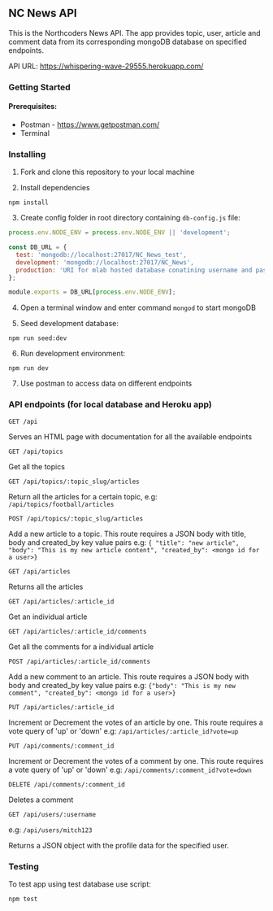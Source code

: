 ## NC News API

This is the Northcoders News API. The app provides topic, user, article and comment data from its corresponding mongoDB database on specified endpoints.

API URL: https://whispering-wave-29555.herokuapp.com/
### Getting Started

#### Prerequisites:
* Postman - https://www.getpostman.com/
* Terminal

### Installing

1. Fork and clone this repository to your local machine


2. Install dependencies
```
npm install
```

3. Create config folder in root directory containing ```db-config.js``` file:

```javascript
process.env.NODE_ENV = process.env.NODE_ENV || 'development';

const DB_URL = {
  test: 'mongodb://localhost:27017/NC_News_test',
  development: 'mongodb://localhost:27017/NC_News',
  production: 'URI for mlab hosted database conatining username and password'
};

module.exports = DB_URL[process.env.NODE_ENV];
```

4. Open a terminal window and enter command ```mongod``` to start mongoDB

5. Seed development database:
```
npm run seed:dev
```

6. Run development environment:
```
npm run dev
```
7. Use postman to access data on different endpoints


### API endpoints (for local database and Heroku app)

```http
GET /api
```
Serves an HTML page with documentation for all the available endpoints


```http
GET /api/topics
```

Get all the topics

```http
GET /api/topics/:topic_slug/articles
```

Return all the articles for a certain topic, e.g: `/api/topics/football/articles`

```http
POST /api/topics/:topic_slug/articles
```

Add a new article to a topic. This route requires a JSON body with title, body and created_by key value pairs
e.g: `{ "title": "new article", "body": "This is my new article content", "created_by": <mongo id for a user>}`

```http
GET /api/articles
```

Returns all the articles

```http
GET /api/articles/:article_id
```

Get an individual article

```http
GET /api/articles/:article_id/comments
```

Get all the comments for a individual article

```http
POST /api/articles/:article_id/comments
```

Add a new comment to an article. This route requires a JSON body with body and created_by key value pairs
e.g: `{"body": "This is my new comment", "created_by": <mongo id for a user>}`

```http
PUT /api/articles/:article_id
```

Increment or Decrement the votes of an article by one. This route requires a vote query of 'up' or 'down'
e.g: `/api/articles/:article_id?vote=up`

```http
PUT /api/comments/:comment_id
```

Increment or Decrement the votes of a comment by one. This route requires a vote query of 'up' or 'down'
e.g: `/api/comments/:comment_id?vote=down`

```http
DELETE /api/comments/:comment_id
```

Deletes a comment

```http
GET /api/users/:username
```

e.g: `/api/users/mitch123`

Returns a JSON object with the profile data for the specified user.


### Testing

To test app using test database use script:

```
npm test
```
